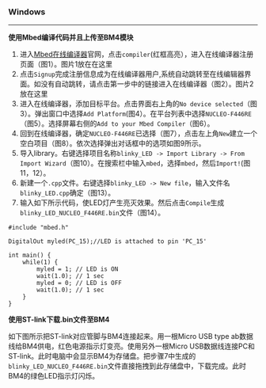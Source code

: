 ### Windows
---
**使用Mbed编译代码并且上传至BM4模块**

1. 进入[Mbed在线编译器](https://os.mbed.com/)官网，点击`compiler`(红框高亮），进入在线编译器注册页面（图1）。图片1放在在这里
2. 点击`Signup`完成注册信息成为在线编译器用户,系统自动跳转至在线编辑器界面。如没有自动跳转，请点击第一步中的链接进入在线编译器（图2）。图片2放在这里
3. 进入在线编译器，添加目标平台。点击界面右上角的`No device selected`（图3）。弹出窗口中选择`Add Platform`(图4）。在平台列表中选择`NUCLEO-F446RE`（图5）。选择屏幕右侧的`Add to your Mbed Compiler`（图6）。
4. 回到在线编译器，确定`NUCLEO-F446RE`已选择（图7），点击左上角`New`建立一个空白项目（图8）。依次选择弹出对话框中的选项如图9所示。
5. 导入library。右键选择项目名称`blinky_LED -> Import Library -> From Import Wizard`（图10）。在搜索栏中输入`mbed`，选择`mbed`，然后`Import!`(图11，12）。
6. 新建一个`.cpp`文件。右键选择`blinky_LED -> New file`，输入文件名`blinky_LED.cpp`确定（图13）。
7. 输入如下所示代码，使LED灯产生亮灭效果。然后点击`Compile`生成`blinky_LED_NUCLEO_F446RE.bin`文件（图14）。

```
#include "mbed.h"

DigitalOut myled(PC_15);//LED is attached to pin 'PC_15'

int main() {
    while(1) {
        myled = 1; // LED is ON
        wait(1.0); // 1 sec
        myled = 0; // LED is OFF
        wait(1.0); // 1 sec
    }
}
```
**使用ST-link下载.bin文件至BM4**

如下图所示把ST-link对应管脚与BM4连接起来。用一根Micro USB type ab数据线给BM4供电，红色电源指示灯变亮。使用另外一根Micro USB数据线连接PC和ST-link。此时电脑中会显示BM4为存储盘。把步骤7中生成的`blinky_LED_NUCLEO_F446RE.bin`文件直接拖拽到此存储盘中，下载完成。此时BM4的绿色LED指示灯闪烁。
















